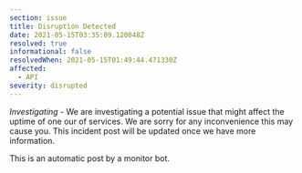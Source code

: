 ```yaml
---
section: issue
title: Disruption Detected
date: 2021-05-15T03:35:09.120048Z
resolved: true
informational: false
resolvedWhen: 2021-05-15T01:49:44.471330Z
affected:
  - API
severity: disrupted
---
```

*Investigating* - We are investigating a potential issue that might affect the uptime of one our of services. We are sorry for any inconvenience this may cause you. This incident post will be updated once we have more information.

This is an automatic post by a monitor bot.
        